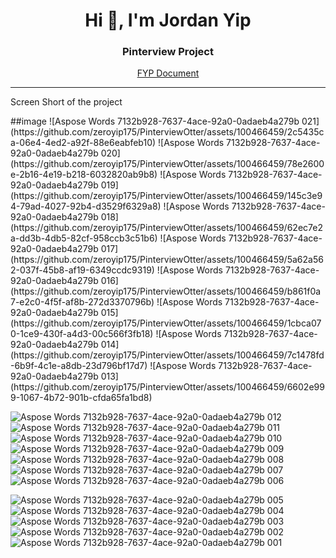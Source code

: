 <h1 align="center">Hi 👋, I'm Jordan Yip</h1>
<h3 align="center">Pinterview Project</h3>
<p align="center"><a href="https://github.com/zeroyip175/PinterviewOtter/files/12670997/FYP_report_29.April_YIPSZEWO_20037360S.pdf">FYP Document</a></p>
<hr>
<p>Screen Short of the project</p>
##image
![Aspose Words 7132b928-7637-4ace-92a0-0adaeb4a279b 021](https://github.com/zeroyip175/PinterviewOtter/assets/100466459/2c5435ca-06e4-4ed2-a92f-88e6eabfeb10)
![Aspose Words 7132b928-7637-4ace-92a0-0adaeb4a279b 020](https://github.com/zeroyip175/PinterviewOtter/assets/100466459/78e2600e-2b16-4e19-b218-6032820ab9b8)
![Aspose Words 7132b928-7637-4ace-92a0-0adaeb4a279b 019](https://github.com/zeroyip175/PinterviewOtter/assets/100466459/145c3e94-79ad-4027-92b4-d3529f6329a8)
![Aspose Words 7132b928-7637-4ace-92a0-0adaeb4a279b 018](https://github.com/zeroyip175/PinterviewOtter/assets/100466459/62ec7e2a-dd3b-4db5-82cf-958ccb3c51b6)
![Aspose Words 7132b928-7637-4ace-92a0-0adaeb4a279b 017](https://github.com/zeroyip175/PinterviewOtter/assets/100466459/5a62a562-037f-45b8-af19-6349ccdc9319)
![Aspose Words 7132b928-7637-4ace-92a0-0adaeb4a279b 016](https://github.com/zeroyip175/PinterviewOtter/assets/100466459/b861f0a7-e2c0-4f5f-af8b-272d3370796b)
![Aspose Words 7132b928-7637-4ace-92a0-0adaeb4a279b 015](https://github.com/zeroyip175/PinterviewOtter/assets/100466459/1cbca070-1ce9-430f-a4d3-00c566f3fb18)
![Aspose Words 7132b928-7637-4ace-92a0-0adaeb4a279b 014](https://github.com/zeroyip175/PinterviewOtter/assets/100466459/7c1478fd-6b9f-4c1e-a8db-23d796bf17d7)
![Aspose Words 7132b928-7637-4ace-92a0-0adaeb4a279b 013](https://github.com/zeroyip175/PinterviewOtter/assets/100466459/6602e999-1067-4b72-901b-cfda65fa1bd8)

![Aspose Words 7132b928-7637-4ace-92a0-0adaeb4a279b 012](https://github.com/zeroyip175/PinterviewOtter/assets/100466459/0a1c9754-8e30-4c87-8e32-87cdb6a1f075)
![Aspose Words 7132b928-7637-4ace-92a0-0adaeb4a279b 011](https://github.com/zeroyip175/PinterviewOtter/assets/100466459/12a9dd3a-0b4d-485c-adf7-1d21b6e6defb)
![Aspose Words 7132b928-7637-4ace-92a0-0adaeb4a279b 010](https://github.com/zeroyip175/PinterviewOtter/assets/100466459/ee2b05e4-0f85-4933-8945-f83d5bdfaa2a)
![Aspose Words 7132b928-7637-4ace-92a0-0adaeb4a279b 009](https://github.com/zeroyip175/PinterviewOtter/assets/100466459/6d99bcd8-3e04-4a36-8267-6a04607c1727)
![Aspose Words 7132b928-7637-4ace-92a0-0adaeb4a279b 008](https://github.com/zeroyip175/PinterviewOtter/assets/100466459/8371a862-15b8-4654-9daf-c9d12689645f)
![Aspose Words 7132b928-7637-4ace-92a0-0adaeb4a279b 007](https://github.com/zeroyip175/PinterviewOtter/assets/100466459/cf0e410f-3284-4ed1-baca-2ea319f72287)
![Aspose Words 7132b928-7637-4ace-92a0-0adaeb4a279b 006](https://github.com/zeroyip175/PinterviewOtter/assets/100466459/e9448824-06c8-4ea8-bfbd-6045929809dc)

![Aspose Words 7132b928-7637-4ace-92a0-0adaeb4a279b 005](https://github.com/zeroyip175/PinterviewOtter/assets/100466459/a70b90db-a5ce-44ec-bd5f-fb2bf92f8ec0)
![Aspose Words 7132b928-7637-4ace-92a0-0adaeb4a279b 004](https://github.com/zeroyip175/PinterviewOtter/assets/100466459/78905685-69c0-49e6-9d52-60166eeda2d7)
![Aspose Words 7132b928-7637-4ace-92a0-0adaeb4a279b 003](https://github.com/zeroyip175/PinterviewOtter/assets/100466459/e61d7d1e-4b29-4a27-8f90-b501f39b7dea)
![Aspose Words 7132b928-7637-4ace-92a0-0adaeb4a279b 002](https://github.com/zeroyip175/PinterviewOtter/assets/100466459/5f9e78c0-9194-498a-a0c6-a2f293d1316a)
![Aspose Words 7132b928-7637-4ace-92a0-0adaeb4a279b 001](https://github.com/zeroyip175/PinterviewOtter/assets/100466459/0243f22e-7a4c-4e45-af23-8114e757108d)

